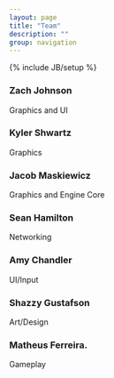 ```yaml
---
layout: page
title: "Team"
description: ""
group: navigation
---
```

{% include JB/setup %}

### Zach Johnson

Graphics and UI

### Kyler Shwartz

Graphics

### Jacob Maskiewicz

Graphics and Engine Core

### Sean Hamilton

Networking

### Amy Chandler

UI/Input

### Shazzy Gustafson

Art/Design

### Matheus Ferreira.

Gameplay

